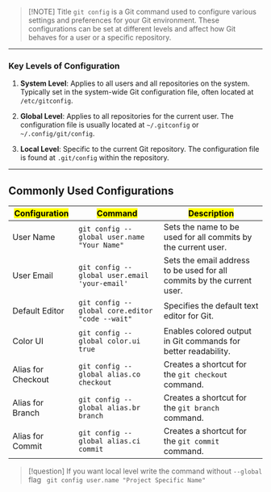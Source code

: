 
> [!NOTE] Title
> `git config` is a Git command used to configure various settings and preferences for your Git environment. These configurations can be set at different levels and affect how Git behaves for a user or a specific repository.

---

### **Key Levels of Configuration**

1. **System Level**: Applies to all users and all repositories on the system. Typically set in the system-wide Git configuration file, often located at `/etc/gitconfig`.

2. **Global Level**: Applies to all repositories for the current user. The configuration file is usually located at `~/.gitconfig` or `~/.config/git/config`.

3. **Local Level**: Specific to the current Git repository. The configuration file is found at `.git/config` within the repository.

---

## **Commonly Used Configurations**


| <mark class="hltr-g">Configuration</mark> | <mark class="hltr-g">Command</mark>             | <mark class="hltr-g">Description</mark>                                |
| ----------------------------------------- | ----------------------------------------------- | ---------------------------------------------------------------------- |
| User Name                                 | `git config --global user.name "Your Name"`     | Sets the name to be used for all commits by the current user.          |
| User Email                                | `git config --global user.email 'your-email'`   | Sets the email address to be used for all commits by the current user. |
| Default Editor                            | `git config --global core.editor "code --wait"` | Specifies the default text editor for Git.                             |
| Color UI                                  | `git config --global color.ui true`             | Enables colored output in Git commands for better readability.         |
| Alias for Checkout                        | `git config --global alias.co checkout`         | Creates a shortcut for the `git checkout` command.                     |
| Alias for Branch                          | `git config --global alias.br branch`           | Creates a shortcut for the `git branch` command.                       |
| Alias for Commit                          | `git config --global alias.ci commit`           | Creates a shortcut for the `git commit` command.                       |

> [!question]
> If you want local level write the command without `--global` flag
>` git config user.name "Project Specific Name"`

